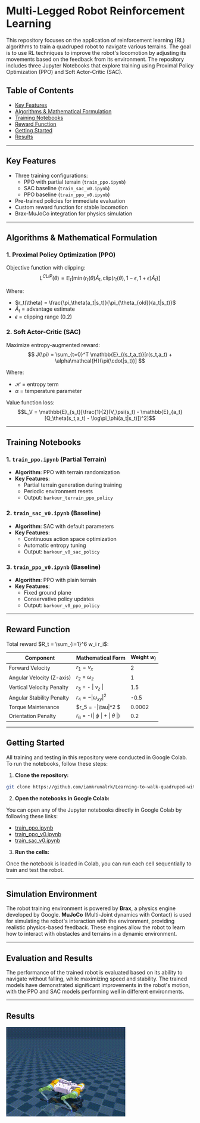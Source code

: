 # Multi-Legged Robot Reinforcement Learning 


This repository focuses on the application of reinforcement learning (RL) algorithms to train a quadruped robot to navigate various terrains. The goal is to use RL techniques to improve the robot's locomotion by adjusting its movements based on the feedback from its environment. The repository includes three Jupyter Notebooks that explore training using Proximal Policy Optimization (PPO) and Soft Actor-Critic (SAC).

## Table of Contents
- [Key Features](#key-features)
- [Algorithms & Mathematical Formulation](#algorithms--mathematical-formulation)
- [Training Notebooks](#training-notebooks)
- [Reward Function](#reward-function)
- [Getting Started](#getting-started)
- [Results](#results)

---

## Key Features
- Three training configurations:
  - PPO with partial terrain (`train_ppo.ipynb`)
  - SAC baseline (`train_sac_v0.ipynb`)
  - PPO baseline (`train_ppo_v0.ipynb`)
- Pre-trained policies for immediate evaluation
- Custom reward function for stable locomotion
- Brax-MuJoCo integration for physics simulation

---

## Algorithms & Mathematical Formulation 

### 1. Proximal Policy Optimization (PPO)
Objective function with clipping:
$$
L^{CLIP}(\theta) = \mathbb{E}_t[\min(r_t(\theta)\hat{A}_t, \text{clip}(r_t(\theta), 1-\epsilon, 1+\epsilon)\hat{A}_t)]
$$

Where:
- $r_t(\theta) = \frac{\pi_\theta(a_t|s_t)}{\pi_{\theta_{old}}(a_t|s_t)}$
- $\hat{A}_t$ = advantage estimate
- $\epsilon$ = clipping range (0.2)

### 2. Soft Actor-Critic (SAC)
Maximize entropy-augmented reward:
$$
J(\pi) = \sum_{t=0}^T \mathbb{E}_{(s_t,a_t)}[r(s_t,a_t) + \alpha\mathcal{H}(\pi(\cdot|s_t))]
$$

Where:
- $\mathcal{H}$ = entropy term
- $\alpha$ = temperature parameter

Value function loss:
$$L_V = \mathbb{E}_{s_t}[\frac{1}{2}(V_\psi(s_t) - \mathbb{E}_{a_t}[Q_\theta(s_t,a_t) - \log\pi_\phi(a_t|s_t)])^2]$$

---

## Training Notebooks

### 1. `train_ppo.ipynb` (Partial Terrain)
- **Algorithm**: PPO with terrain randomization
- **Key Features**:
  - Partial terrain generation during training
  - Periodic environment resets
  - Output: `barkour_terrain_ppo_policy`

### 2. `train_sac_v0.ipynb` (Baseline)
- **Algorithm**: SAC with default parameters
- **Key Features**:
  - Continuous action space optimization
  - Automatic entropy tuning
  - Output: `barkour_v0_sac_policy`

### 3. `train_ppo_v0.ipynb` (Baseline)
- **Algorithm**: PPO with plain terrain
- **Key Features**:
  - Fixed ground plane
  - Conservative policy updates
  - Output: `barkour_v0_ppo_policy`

---

## Reward Function

Total reward $R_t = \sum_{i=1}^6 w_i r_i$:

| Component | Mathematical Form | Weight $w_i$ |
|-----------|--------------------|------------------|
| Forward Velocity | $r_1 = v_x$ | 2 |
| Angular Velocity (Z-axis) | $r_2$ = $\omega_z$ | 1 |
| Vertical Velocity Penalty | $r_3$ = - \| $v_z$ \| | 1.5 |
| Angular Stability Penalty | $r_4 = -\|\omega_{xy}\|^2$ | -0.5 |
| Torque Maintenance | $r_5 = -\|\tau\|^2 $ | 0.0002 |
| Orientation Penalty | $r_6$ = -(\| $\phi$ \| + \| $\theta$ \|)  | 0.2 |

---

## Getting Started


All training and testing in this repository were conducted in Google Colab. To run the notebooks, follow these steps:

1. **Clone the repository:**

```bash
git clone https://github.com/iamkrunalrk/Learning-to-walk-quadruped-with-RL.git
```

2. **Open the notebooks in Google Colab:**

You can open any of the Jupyter notebooks directly in Google Colab by following these links:
- [train_ppo.ipynb](https://github.com/iamkrunalrk/Learning-to-walk-quadruped-with-RL.git)
- [train_ppo_v0.ipynb](https://github.com/iamkrunalrk/Learning-to-walk-quadruped-with-RL.git)
- [train_sac_v0.ipynb](https://github.com/iamkrunalrk/Learning-to-walk-quadruped-with-RL.git)

3. **Run the cells:**

Once the notebook is loaded in Colab, you can run each cell sequentially to train and test the robot.

---

## Simulation Environment

The robot training environment is powered by **Brax**, a physics engine developed by Google. **MuJoCo** (Multi-Joint dynamics with Contact) is used for simulating the robot's interaction with the environment, providing realistic physics-based feedback. These engines allow the robot to learn how to interact with obstacles and terrains in a dynamic environment.

---

## Evaluation and Results

The performance of the trained robot is evaluated based on its ability to navigate without falling, while maximizing speed and stability. The trained models have demonstrated significant improvements in the robot's motion, with the PPO and SAC models performing well in different environments.

---

## Results
![quadruped](barkour.gif)